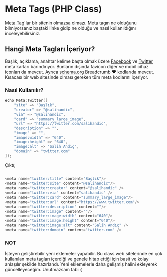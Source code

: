 # Meta Tags (PHP Class)

[Meta Tag](https://www.w3schools.com/tags/tag_meta.asp)'lar bir sitenin olmazsa olmazı. Meta tagın ne olduğunu bilmiyorsanız baştaki linke gidip ne olduğu ve nasıl kullanıldığını inceleyebilirsiniz. 

## Hangi Meta Tagları İçeriyor?

Başlık, açıklama, anahtar kelime başta olmak üzere [Facebook](https://developers.facebook.com/docs/sharing/webmasters/) ve [Twitter](https://developer.twitter.com/en/docs/tweets/optimize-with-cards/guides/getting-started.html) meta karları barındırıyor. Bunların dışında favicon diğer ve mobil cihaz iconları da mevcut. Ayrıca [schema.org](https://schema.org/breadcrumb) Breadcrumb ❤ kodlarıda mevcut. Kısacası bir web sitesinde olması gereken tüm meta kodlarını içeriyor.


### Nasıl Kullanılır?



```go
echo Meta:Twitter([
	"site" => "Başlık",
	"creator" => "@salihandic",
	"via" => "@salihandic",
	"card" => "summary_large_image",
	"url" => "https://twitter.com/salihandic",
	"description" => "",
	"image" => "",
	"image:width" => "640",
	"image:height" => "640",
	"image:alt" => "Salih Andıç",
	"domain" => "twitter.com"
]);
```
Çıktı;
```go

<meta name="twitter:title" content="Başlık"/>
<meta name="twitter:site" content="@salihandic"/>
<meta name="twitter:creator" content="@salihandic" />
<meta name="twitter:via" content="salihandic" />
<meta name="twitter:card" content="summary_large_image"/>
<meta name="twitter:url" content="https://www.twitter.com"/>
<meta name="twitter:description" content=""/>
<meta name="twitter:image" content=""/>
<meta name="twitter:image:width" content="640"/>
<meta name="twitter:image:height" content="640"/>
<meta name="twitter:image:alt" content="Salih Andıç" />
<meta name="twitter:domain" content="twitter.com" />

```

### NOT
İsteyen geliştirebilir yeni eklemeler yapabilir. Bu class web sitelerinde en çok kullanılan meta tagları içerdiği ve genele hitap ettiği için basit ve kolay anlaşılır şekilde hazırlandı. Yeni eklemelerle daha gelişmiş halini ekleyerek güncelleyeceğim. Unutmazsam tabi :)
